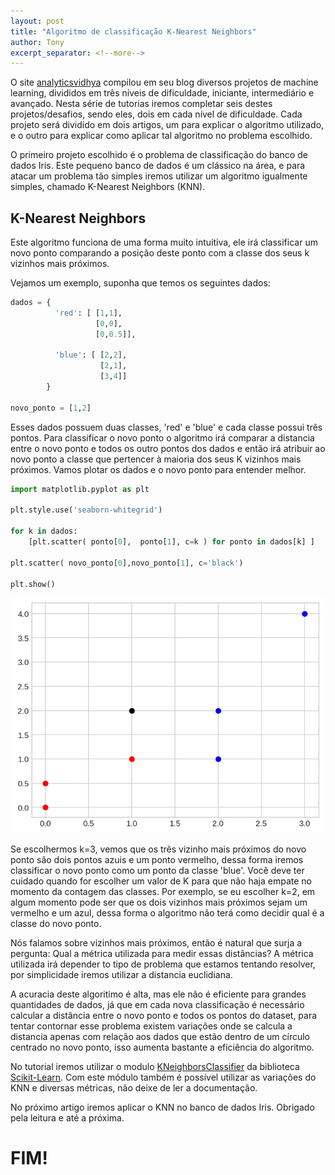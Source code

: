 ```yaml
---
layout: post
title: "Algoritmo de classificação K-Nearest Neighbors"
author: Tony
excerpt_separator: <!--more-->
---
```



O site [analyticsvidhya](https://www.analyticsvidhya.com/blog/2018/05/24-ultimate-data-science-projects-to-boost-your-knowledge-and-skills/) compilou em seu blog diversos projetos de machine learning, divididos em três níveis de dificuldade, 
iniciante, intermediário e avançado. Nesta série de tutorias iremos completar seis destes projetos/desafios, 
sendo eles, dois em cada nível de dificuldade. Cada projeto será dividido em dois artigos, um para explicar o algoritmo utilizado, 
e o outro para explicar como aplicar tal algoritmo no problema escolhido.
<!--more-->


 
 
O primeiro projeto escolhido é o problema de classificação do banco de dados Iris. Este pequeno banco de dados é um clássico na área, e para atacar um problema tão simples iremos utilizar um algoritmo igualmente simples, chamado K-Nearest Neighbors (KNN).
 
## K-Nearest Neighbors
 
Este algoritmo funciona de uma forma muito intuitiva, ele irá classificar um novo ponto comparando a posição deste ponto com a classe dos seus k vizinhos mais próximos.
 
Vejamos um exemplo, suponha que temos os seguintes dados:


```python
dados = { 
          'red': [ [1,1], 
                   [0,0], 
                   [0,0.5]],

          'blue': [ [2,2],
                    [2,1],
                    [3,4]]
        }

novo_ponto = [1,2]
```

 
Esses dados possuem duas classes, 'red' e 'blue' e cada classe possui três pontos. Para classificar o novo ponto o algoritmo irá comparar a distancia entre
o novo ponto e todos os outro pontos dos dados e então irá atribuir ao novo ponto a classe que pertencer à maioria dos seus K vizinhos mais próximos. Vamos
plotar os dados e o novo ponto para entender melhor.
 

```python
import matplotlib.pyplot as plt

plt.style.use('seaborn-whitegrid')

for k in dados:
    [plt.scatter( ponto[0],  ponto[1], c=k ) for ponto in dados[k] ]

plt.scatter( novo_ponto[0],novo_ponto[1], c='black')

plt.show()
```
<p align="center">
  <img src="/assets/images/anthony/knnexample.png" alt="dados exemplot" width="500"/>
</p>
 
Se escolhermos k=3, vemos que os três vizinho mais próximos do novo ponto são dois pontos azuis e um ponto vermelho, dessa forma iremos classificar
o novo ponto como um ponto da classe 'blue'. Você deve ter cuidado quando for escolher um valor de K para que não haja empate no momento da contagem das classes.
Por exemplo, se eu escolher k=2, em algum momento pode ser que os dois vizinhos mais próximos sejam um vermelho e um azul, 
dessa forma o algoritmo não terá como decidir qual é a classe do novo ponto.
 
 
Nós falamos sobre vizinhos mais próximos, então é natural que surja a pergunta: Qual a métrica utilizada para medir essas distâncias?
A métrica utilizada irá depender to tipo de problema que estamos tentando resolver, por simplicidade iremos utilizar a distancia euclidiana.
 
A acuracia deste algoritimo é alta, 
mas ele não é eficiente para grandes quantidades de dados, já que em cada nova classificação é necessário
calcular a distância entre o novo ponto e todos os pontos do dataset, 
para tentar contornar esse problema existem variações onde se calcula a distancia apenas
com relação aos dados que estão dentro de um círculo centrado no novo ponto, isso aumenta bastante a eficiência do algoritmo.
 
No tutorial iremos utilizar o modulo [KNeighborsClassifier](https://scikit-learn.org/stable/modules/generated/sklearn.neighbors.KNeighborsClassifier.html)
da biblioteca [Scikit-Learn](https://scikit-learn.org/stable/index.html). Com este módulo também é possível utilizar as variações do KNN e diversas métricas, 
não deixe de ler a documentação.
 
No próximo artigo iremos aplicar o KNN no banco de dados Iris. Obrigado pela leitura e até a próxima.
 
# FIM!

